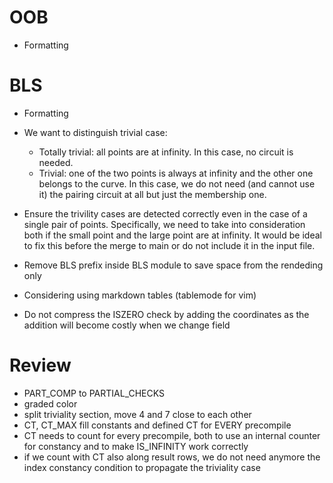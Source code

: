# OOB

- Formatting

# BLS

- Formatting
- We want to distinguish trivial case:
    - Totally trivial: all points are at infinity. In this case, no circuit is needed.
    - Trivial: one of the two points is always at infinity and the other one belongs to the curve. In this case, we do not need (and cannot use it) the pairing circuit at all but just the membership one.
- Ensure the trivility cases are detected correctly even in the case of a single pair of points. Specifically, we need to take into consideration both if the small point and the large point are at infinity. It would be ideal to fix this before the merge to main or do not include it in the input file.

- Remove BLS prefix inside BLS module to save space from the rendeding only

- Considering using markdown tables (tablemode for vim)

- Do not compress the ISZERO check by adding the coordinates as the addition will become costly when we change field

# Review

- PART_COMP to PARTIAL_CHECKS
- graded color
- split triviality section, move 4 and 7 close to each other
- CT, CT_MAX fill constants and defined CT for EVERY precompile
- CT needs to count for every precompile, both to use an internal counter for constancy and to make IS_INFINITY work correctly
- if we count with CT also along result rows, we do not need anymore the index constancy condition to propagate the triviality case